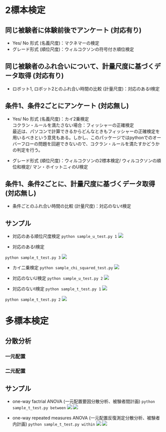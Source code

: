 # 2標本検定

## 同じ被験者に体験前後でアンケート (対応有り)

- Yes/ No 形式 (名義尺度)：マクネマーの検定
- グレード形式 (順位尺度)：ウィルコクソンの符号付き順位検定


## 同じ被験者のふれ合いについて、計量尺度に基づくデータ取得 (対応有り)

- ロボット1, ロボット2とのふれ合い時間の比較 (計量尺度)：対応のあるt検定


## 条件1、条件2ごとにアンケート (対応無し)

- Yes/ No 形式 (名義尺度)：カイ2乗検定  
コクラン・ルールを満たさない場合：フィッシャーの正確検定  
最近は、パソコンで計算できるからどんなときもフィッシャーの正確検定を用いるべきという意見もある。しかし、このパッケージではpythonでのオーバーフローの問題を回避できないので、コクラン・ルールを満たすかどうかの判定を行う。 

- グレード形式 (順位尺度)：ウィルコクソンの2標本検定/ ウィルコクソンの順位和検定/ マン・ホイットニィのU検定


## 条件1、条件2ごとに、計量尺度に基づくデータ取得 (対応無し)

- 条件ごとのふれ合い時間の比較 (計量尺度)：対応のないt検定

## サンプル

- 対応のある順位尺度検定
```python sample_u_test.py 1```
![](sample_fig/sample8.png)

- 対応のあるt検定

```python sample_t_test.py 3```
![](sample_fig/sample3.png)

- カイ二乗検定
```python sample_chi_squared_test.py```
![](sample_fig/sample10.png)

- 対応のないU検定
```python sample_u_test.py 2```
![](sample_fig/sample9.png)

- 対応のないt検定
```python sample_t_test.py 1```
![](sample_fig/sample1.png)

```python sample_t_test.py 2```
![](sample_fig/sample2.png)


# 多標本検定

## 分散分析

### 一元配置
### 二元配置

## サンプル

- one-way factrial ANOVA (一元配置要因分散分析、被験者間計画)
```python sample_t_test.py between```
![](sample_fig/sample4.png)
![](sample_fig/sample5.png)

- one-way repeated measures ANOVA (一元配置反復測定分散分析、被験者内計画)
```python sample_t_test.py within```
![](sample_fig/sample6.png)
![](sample_fig/sample7.png)



